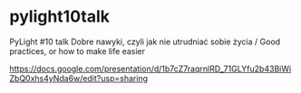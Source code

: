 # pylight10talk

PyLight #10 talk 
Dobre nawyki, czyli jak nie utrudniać sobie życia / Good practices, or how to make life easier

https://docs.google.com/presentation/d/1b7cZ7raqrnlRD_71GLYfu2b43BiWiZbQ0xhs4yNda6w/edit?usp=sharing

